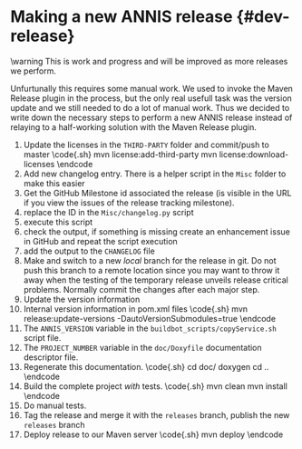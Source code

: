 Making a new ANNIS release  {#dev-release}
==========================

\warning
This is work and progress and will be improved as more releases we perform.

Unfurtunally this requires some manual work. We used to invoke the Maven Release plugin in the process, 
but the only real usefull task was the version update and we still needed to do a lot of manual work.
Thus we decided to write down the necessary steps to perform a new ANNIS release instead of
relaying to a half-working solution with the Maven Release plugin.

1. Update the licenses in the `THIRD-PARTY` folder and commit/push to master
\code{.sh}
mvn license:add-third-party
mvn license:download-licenses
\endcode
2. Add new changelog entry. There is a helper script in the `Misc` folder to make this easier
  1. Get the GitHub Milestone id associated the release (is visible in the URL if you view the issues of the release tracking milestone).
  2. replace the ID in the `Misc/changelog.py` script
  3. execute this script
  4. check the output, if something is missing create an enhancement issue in GitHub and repeat the script execution
  5. add the output to the `CHANGELOG` file
3. Make and switch to a new *local* branch for the release in git. Do not push this branch to a remote location since you may want to throw 
   it away when the testing of the temporary release unveils release critical problems.
   Normally commit the changes after each major step.
4. Update the version information
  1. Internal version information in pom.xml files
\code{.sh}
mvn release:update-versions -DautoVersionSubmodules=true
\endcode
  2. The `ANNIS_VERSION` variable in the `buildbot_scripts/copyService.sh` script file.
  3. The `PROJECT_NUMBER` variable in the `doc/Doxyfile` documentation descriptor file.
5. Regenerate this documentation.
\code{.sh}
cd doc/
doxygen
cd ..
\endcode
6. Build the complete project *with* tests.
\code{.sh}
mvn clean
mvn install
\endcode
7. Do manual tests.
8. Tag the release and merge it with the `releases` branch, publish the new `releases` branch
9. Deploy release to our Maven server
\code{.sh}
mvn deploy
\endcode
